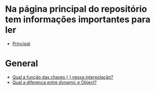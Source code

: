 # Na página principal do repositório tem informações importantes para ler

- [Principal](https://github.com/maniero/SOpt/blob/master/Conceptual.md)

# General

- [Qual a função das chaves { } nessa interpolação?](https://pt.stackoverflow.com/q/401574/101)
- [Qual a diferença entre dynamic e Object?](https://pt.stackoverflow.com/q/454098/101)
